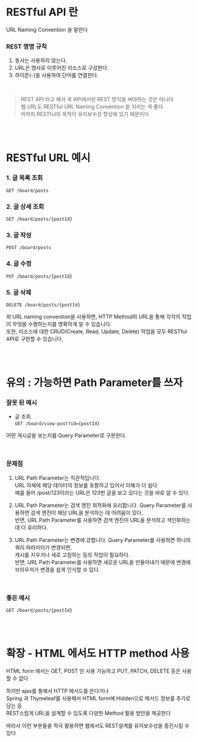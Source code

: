 # RESTful API 란  

URL Naming Convention 을 말한다  
  
### REST 명명 규칙  
    
1. 동사는 사용하지 않는다.  
2. URL은 명사로 이루어진 리소스로 구성한다.  
3. 하이픈(-)을 사용하여 단어를 연결한다.  

<br>

> REST API 라고 해서 꼭 API에서만 REST 방식을 써야하는 것은 아니다    
> 웹 URL도 RESTful URL Naming Convention 을 지키는 게 좋다  
> 어차피 RESTful의 목적이 유지보수성 향상에 있기 때문이다  

<br><br>  

# RESTful URL 예시  

### 1. 글 목록 조회

<code>GET /board/posts</code>

### 2. 글 상세 조회

<code>GET /board/posts/{postId}</code>

### 3. 글 작성

<code>POST /board/posts</code>

### 4. 글 수정

<code>PUT /board/posts/{postId}</code>

### 5. 글 삭제

<code>DELETE /board/posts/{postId}</code>

위 URL naming convention을 사용하면, HTTP Method와 URL을 통해 각각의 작업이 무엇을 수행하는지를 명확하게 알 수 있습니다.   
또한, 리소스에 대한 CRUD(Create, Read, Update, Delete) 작업을 모두 RESTful API로 구현할 수 있습니다.  
  
<br><br>
  
# 유의 : 가능하면 Path Parameter를 쓰자  
  
### 잘못 된 예시  
  
- 글 조회  
<code>GET /board/view-post?id={postId}</code>  
  
어떤 게시글을 보는지를 Query Parameter로 구분한다.  
  
<br>  
  
### 문제점  

1. URL Path Parameter는 직관적입니다.  
URL 자체에 해당 데이터의 정보를 포함하고 있어서 이해가 더 쉽다  
예를 들어 /post/123이라는 URL은 123번 글을 보고 있다는 것을 바로 알 수 있다.  
  
2. URL Path Parameter는 검색 엔진 최적화에 유리합니다.
Query Parameter를 사용하면 검색 엔진이 해당 URL을 분석하는 데 어려움이 있다.  
반면, URL Path Parameter를 사용하면 검색 엔진이 URL을 분석하고 색인화하는 데 더 유리하다.  
  
3. URL Path Parameter는 변경에 강합니다.
Query Parameter를 사용하면 하나의 쿼리 파라미터가 변경되면,   
캐시를 지우거나 새로 고침하는 등의 작업이 필요하다.   
반면, URL Path Parameter를 사용하면 새로운 URL을 만들어내기 때문에 변경에   
브라우저가 변경을 쉽게 인식할 수 있다.  
  
<br>  
  
### 좋은 예시  
  
<code>GET /board/posts/{postId}</code>  
  

<br><br>  

# 확장 - HTML 에서도 HTTP method 사용  

HTML form 에서는 GET, POST 만 사용 가능하고 PUT, PATCH, DELETE 등은 사용할 수 없다  
  
하지만 ajax를 통해서 HTTP 메서드를 쓴다거나  
Spring 과 Thymeleaf를 사용해서 HTML form에 Hidden으로 메서드 정보를 추가로 담는 등  
REST스럽게 URL을 설계할 수 있도록 다양한 Method 활용 방안을 제공한다  
  
따라서 이런 부분들을 적극 활용하면 웹에서도 REST설계를  유지보수성을 증진시킬 수 있다  
